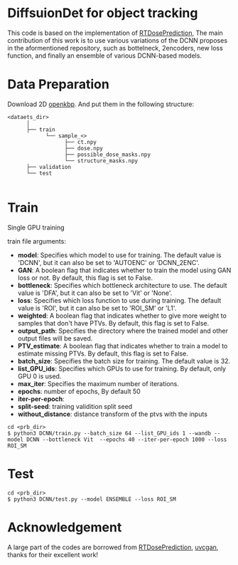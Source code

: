 #   DiffsuionDet for object tracking
This code is based on the implementation of [RTDosePrediction](https://https://github.com/LSL000UD/), 
The main contribution of this work is to use various variations of the DCNN proposes in the aformentioned repository, such as bottelneck, 2encoders, new loss function, and finally an ensemble of various DCNN-based models.

# Data Preparation
Download 2D [openkbp](https://codalab.lisn.upsaclay.fr/my/datasets/download/d10c84c1-7824-4a9f-8693-fc3f79c759ce). And put them in the following structure:

```
<dataets_dir>
      │
      ├── train
            └── sample_<>
                  ├── ct.npy
                  ├── dose.npy
                  ├── possible_dose_masks.npy
                  └── structure_masks.npy
      ├── validation
      └── test    
      
```   


# Train
Single GPU training

train file arguments:
- **model**: Specifies which model to use for training. The default value is 'DCNN', but it can also be set to 'AUTOENC' or 'DCNN_2ENC'.
- **GAN**: A boolean flag that indicates whether to train the model using GAN loss or not. By default, this flag is set to False.
- **bottleneck**: Specifies which bottleneck architecture to use. The default value is 'DFA', but it can also be set to 'Vit' or 'None'.
- **loss**: Specifies which loss function to use during training. The default value is 'ROI', but it can also be set to 'ROI_SM' or 'L1'.
- **weighted**: A boolean flag that indicates whether to give more weight to samples that don't have PTVs. By default, this flag is set to False.
- **output_path**: Specifies the directory where the trained model and other output files will be saved.
- **PTV_estimate**: A boolean flag that indicates whether to train a model to estimate missing PTVs. By default, this flag is set to False.
- **batch_size**: Specifies the batch size for training. The default value is 32.
- **list_GPU_ids**: Specifies which GPUs to use for training. By default, only GPU 0 is used.
- **max_iter**: Specifies the maximum number of iterations.
- **epochs**: number of epochs, By default 50
- **iter-per-epoch**:
- **split-seed**: training validition split seed
- **without_distance**: distance transform of the ptvs with the inputs

```
cd <prb_dir>
$ python3 DCNN/train.py --batch_size 64 --list_GPU_ids 1 --wandb --model DCNN --bottleneck Vit  --epochs 40 --iter-per-epoch 1000 --loss ROI_SM
```

# Test
```
cd <prb_dir>
$ python3 DCNN/test.py --model ENSEMBLE --loss ROI_SM 
```


# Acknowledgement
A large part of the codes are borrowed from [RTDosePrediction](https://https://github.com/LSL000UD/RTDosePrediction), [uvcgan](https://github.com/LS4GAN/uvcgan), thanks for their excellent work!